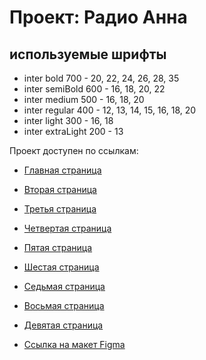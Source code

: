 # Проект: Радио Анна

## используемые шрифты

- inter bold 700 - 20, 22, 24, 26, 28, 35
- inter semiBold 600 - 16, 18, 20, 22
- inter medium 500 - 16, 18, 20
- inter regular 400 - 12, 13, 14, 15, 16, 18, 20
- inter light 300 - 16, 18
- inter extraLight 200 - 13

Проект доступен по cсылкам:

- [Главная страница](https://michelkukresh.github.io/radioanna/src/index1.html "Главная страница")
- [Вторая страница](https://michelkukresh.github.io/radioanna/src/index2.html "Вторая страница")
- [Третья страница](https://michelkukresh.github.io/radioanna/src/index3.html "Третья страница")
- [Четвертая страница](https://michelkukresh.github.io/radioanna/src/index4.html "Четвертая страница")
- [Пятая страница](https://michelkukresh.github.io/radioanna/src/index5.html "Пятая страница")
- [Шестая страница](https://michelkukresh.github.io/radioanna/src/index6.html "Шестая страница")
- [Седьмая страница](https://michelkukresh.github.io/radioanna/src/index7.html "Седьмая страница")
- [Восьмая страница](https://michelkukresh.github.io/radioanna/src/index8.html "Восьмая страница")
- [Девятая страница](https://michelkukresh.github.io/radioanna/src/index8.html "Восьмая страница")

- [Ссылка на макет Figma](https://www.figma.com/file/nd9ZERUwIxeDjEbtgylaNx/Untitled?type=design&node-id=0-1&mode=design "Ссылка на макет Figma")